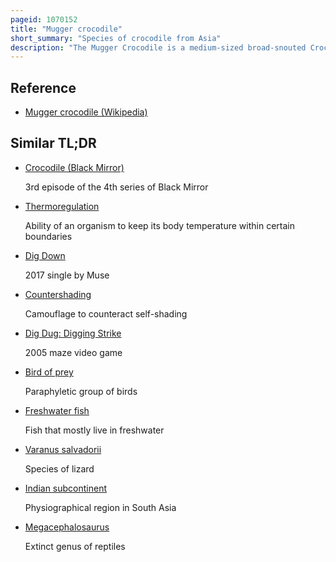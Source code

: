 ```yaml
---
pageid: 1070152
title: "Mugger crocodile"
short_summary: "Species of crocodile from Asia"
description: "The Mugger Crocodile is a medium-sized broad-snouted Crocodile also known as the Mugger and Marsh Crocodile. It is native to freshwater Habitats from southern Iran to the indian Subcontinent where it inhabits Marshes lakes Rivers and artificial Ponds. It rarely reaches a Body Length of 5 Meters and is a strong Swimmer but also Walks on Land in Search of suitable Waters during the hot Season. Both young and adult Mugger Crocodiles dig the Burrows into which they retreat when the ambient Temperature drops below 5c or Exceeds 38c. Females dig holes in the sand as nesting sites and lay up to 46 eggs during the dry season. The Sex of Hatchlings Depends on Temperature during Incubation. Both Parents protect the young for up to one Year. They feed on insects, and adults prey on fish, reptiles, birds and mammals."
---
```


## Reference

- [Mugger crocodile (Wikipedia)](https://en.wikipedia.org/?curid=1070152)

## Similar TL;DR

- [Crocodile (Black Mirror)](/tldr/en/crocodile-black-mirror)

  3rd episode of the 4th series of Black Mirror

- [Thermoregulation](/tldr/en/thermoregulation)

  Ability of an organism to keep its body temperature within certain boundaries

- [Dig Down](/tldr/en/dig-down)

  2017 single by Muse

- [Countershading](/tldr/en/countershading)

  Camouflage to counteract self-shading

- [Dig Dug: Digging Strike](/tldr/en/dig-dug-digging-strike)

  2005 maze video game

- [Bird of prey](/tldr/en/bird-of-prey)

  Paraphyletic group of birds

- [Freshwater fish](/tldr/en/freshwater-fish)

  Fish that mostly live in freshwater

- [Varanus salvadorii](/tldr/en/varanus-salvadorii)

  Species of lizard

- [Indian subcontinent](/tldr/en/indian-subcontinent)

  Physiographical region in South Asia

- [Megacephalosaurus](/tldr/en/megacephalosaurus)

  Extinct genus of reptiles
